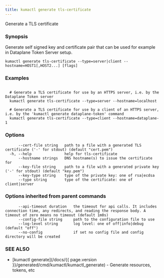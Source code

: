 ```yaml
---
title: kumactl generate tls-certificate
---
```


Generate a TLS certificate

### Synopsis

Generate self signed key and certificate pair that can be used for example in Dataplane Token Server setup.

```
kumactl generate tls-certificate --type=server|client --hostname=HOST1[,HOST2...] [flags]
```

### Examples

```

  # Generate a TLS certificate for use by an HTTPS server, i.e. by the Dataplane Token server
  kumactl generate tls-certificate --type=server --hostname=localhost

  # Generate a TLS certificate for use by a client of an HTTPS server, i.e. by the 'kumactl generate dataplane-token' command
  kumactl generate tls-certificate --type=client --hostname=dataplane-1
```

### Options

```
      --cert-file string   path to a file with a generated TLS certificate ('-' for stdout) (default "cert.pem")
  -h, --help               help for tls-certificate
      --hostname strings   DNS hostname(s) to issue the certificate for
      --key-file string    path to a file with a generated private key ('-' for stdout) (default "key.pem")
      --key-type string    type of the private key: one of rsa|ecdsa
      --type string        type of the certificate: one of client|server
```

### Options inherited from parent commands

```
      --api-timeout duration   the timeout for api calls. It includes connection time, any redirects, and reading the response body. A timeout of zero means no timeout (default 1m0s)
      --config-file string     path to the configuration file to use
      --log-level string       log level: one of off|info|debug (default "off")
      --no-config              if set no config file and config directory will be created
```

### SEE ALSO

* [kumactl generate](/docs/{{ page.version }}/generated/cmd/kumactl/kumactl_generate)	 - Generate resources, tokens, etc

